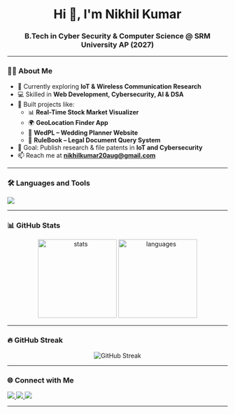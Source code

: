 <!-- Profile Header -->
<h1 align="center">Hi 👋, I'm Nikhil Kumar</h1>
<h3 align="center">B.Tech in Cyber Security & Computer Science @ SRM University AP (2027)</h3>

---

### 👨‍💻 About Me
- 🌱 Currently exploring **IoT & Wireless Communication Research**  
- 💻 Skilled in **Web Development, Cybersecurity, AI & DSA**  
- 🔨 Built projects like:  
  - 📊 **Real-Time Stock Market Visualizer**  
  - 🌍 **GeoLocation Finder App**  
  - 💍 **WedPL – Wedding Planner Website**  
  - 📜 **RuleBook – Legal Document Query System**  
- 🎯 Goal: Publish research & file patents in **IoT and Cybersecurity**  
- 📫 Reach me at **nikhilkumar20aug@gmail.com**  

---

### 🛠️ Languages and Tools
<p align="left">
  <img src="https://skillicons.dev/icons?i=python,cpp,js,html,css,react,nodejs,mysql,php,git,linux,wordpress" />
</p>

---

### 📊 GitHub Stats
<p align="center">
  <img src="https://github-readme-stats.vercel.app/api?username=nikhilkumar1920&show_icons=true&theme=radical" alt="stats" height="180"/>
  <img src="https://github-readme-stats.vercel.app/api/top-langs/?username=nikhilkumar1920&layout=compact&theme=radical" alt="languages" height="180"/>
</p>

---

### 🔥 GitHub Streak
<p align="center">
  <img src="https://streak-stats.demolab.com?user=nikhilkumar1920&theme=radical&hide_border=false" alt="GitHub Streak"/>
</p>

---

### 🌐 Connect with Me
<p align="left">
  <a href="https://www.linkedin.com/in/nikhil-kumar-670839291" target="blank">
    <img src="https://img.shields.io/badge/-LinkedIn-0A66C2?style=for-the-badge&logo=Linkedin&logoColor=white"/>
  </a>
  <a href="https://github.com/nikhilkumar1920" target="blank">
    <img src="https://img.shields.io/badge/-GitHub-181717?style=for-the-badge&logo=github&logoColor=white"/>
  </a>
  <a href="mailto:nikhilkumar20aug@gmail.com" target="blank">
    <img src="https://img.shields.io/badge/-Gmail-D14836?style=for-the-badge&logo=Gmail&logoColor=white"/>
  </a>
</p>

---
